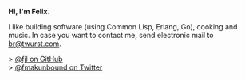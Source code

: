 **Hi, I'm Felix.**

I like building software (using Common Lisp, Erlang, Go), cooking and music. In case you
want to contact me, send electronic mail to br@twurst.com.

\> <a href='http://github.com/fjl' rel='me'>@fjl on GitHub</a>  
\> <a href='http://twitter.com/fmakunbound' rel='me'>@fmakunbound on Twitter</a>
